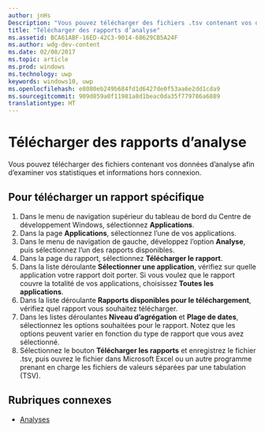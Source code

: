 ```yaml
---
author: jnHs
Description: "Vous pouvez télécharger des fichiers .tsv contenant vos données d’analyse afin d’examiner vos statistiques et informations hors connexion."
title: "Télécharger des rapports d’analyse"
ms.assetid: BCA61ABF-16ED-42C3-9014-68629CB5A24F
ms.author: wdg-dev-content
ms.date: 02/08/2017
ms.topic: article
ms.prod: windows
ms.technology: uwp
keywords: windows10, uwp
ms.openlocfilehash: e8080eb249b684fd1d6427de0f53aa6e2dd1cda9
ms.sourcegitcommit: 909d859a0f11981a8d1beac0da35f779786a6889
translationtype: HT
---
```

# <a name="download-analytics-reports"></a>Télécharger des rapports d’analyse


Vous pouvez télécharger des fichiers contenant vos données d’analyse afin d’examiner vos statistiques et informations hors connexion.

## <a name="to-download-a-specific-report"></a>Pour télécharger un rapport spécifique

1.  Dans le menu de navigation supérieur du tableau de bord du Centre de développement Windows, sélectionnez **Applications**.
2.  Dans la page **Applications**, sélectionnez l’une de vos applications.
3.  Dans le menu de navigation de gauche, développez l’option **Analyse**, puis sélectionnez l’un des rapports disponibles.
4.  Dans la page du rapport, sélectionnez **Télécharger le rapport**.
5.  Dans la liste déroulante **Sélectionner une application**, vérifiez sur quelle application votre rapport doit porter. Si vous voulez que le rapport couvre la totalité de vos applications, choisissez **Toutes les applications**.
6.  Dans la liste déroulante **Rapports disponibles pour le téléchargement**, vérifiez quel rapport vous souhaitez télécharger.
7.  Dans les listes déroulantes **Niveau d’agrégation** et **Plage de dates**, sélectionnez les options souhaitées pour le rapport. Notez que les options peuvent varier en fonction du type de rapport que vous avez sélectionné.
8.  Sélectionnez le bouton **Télécharger les rapports** et enregistrez le fichier .tsv, puis ouvrez le fichier dans Microsoft Excel ou un autre programme prenant en charge les fichiers de valeurs séparées par une tabulation (TSV).

## <a name="related-topics"></a>Rubriques connexes
- [Analyses](analytics.md)
